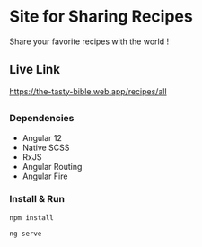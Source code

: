 # Site for Sharing Recipes

Share your favorite recipes with the world !

## Live Link

https://the-tasty-bible.web.app/recipes/all
##

### Dependencies

* Angular 12
* Native SCSS 
* RxJS
* Angular Routing
* Angular Fire

### Install & Run
```
npm install
```
```
ng serve
```
